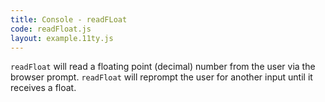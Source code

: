 ```yaml
---
title: Console - readFLoat
code: readFloat.js
layout: example.11ty.js
---
```


`readFloat` will read a floating point (decimal) number from the user via the browser prompt.
`readFloat` will reprompt the user for another input until it receives a float.
